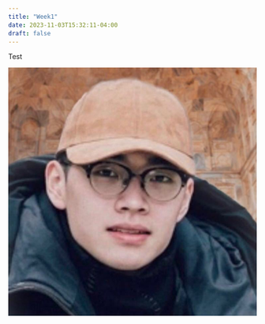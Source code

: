 ```yaml
---
title: "Week1"
date: 2023-11-03T15:32:11-04:00
draft: false
---
```


Test





![avatar](./assets/avatar.jpg)